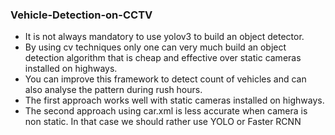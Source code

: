 ### Vehicle-Detection-on-CCTV
- It is not always mandatory to use yolov3 to build an object detector.
- By using cv techniques only one can very much build an object detection algorithm that is cheap and effective over static cameras installed on highways.
- You can improve this framework to detect count of vehicles and can also analyse the pattern during rush hours.
- The first approach works well with static cameras installed on highways.
- The second approach using car.xml is less accurate when camera is non static. In that case we should rather use YOLO or Faster RCNN
